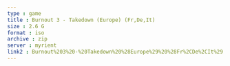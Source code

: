 ```yaml
---
type : game
title : Burnout 3 - Takedown (Europe) (Fr,De,It)
size : 2.6 G
format : iso
archive : zip
server : myrient
link2 : Burnout%203%20-%20Takedown%20%28Europe%29%20%28Fr%2CDe%2CIt%29
---
```


